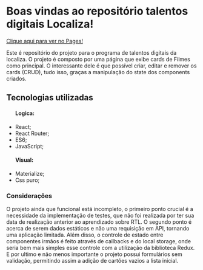   <h1>Boas vindas ao repositório talentos digitais Localiza!</h1>
  
[Clique aqui para ver no Pages!](https://douglas-he.github.io/talentos-digitais-localiza/ "GITHUB PAGES")

  <p>Este é repositório do projeto para o programa de talentos digitais da localiza. O projeto é composto por uma página que        exibe cards de Filmes como principal. O interessante dele é que possível criar, editar e remover os cards (CRUD), tudo          isso, graças a manipulação do state dos components criados.</p>

  <h2>Tecnologias utilizadas</h2>
  <ul>
    <h4>Logica:</h4>
    <li>React;</li>
    <li> React Router;</li>
    <li> ES6;</li>
    <li> JavaScript;</li>
  </ul>
  <ul>
    <h4>Visual:</h4>
    <li>Materialize;</li>
    <li>Css puro;</li>
   </ul>
  <h3>Considerações</h3>
 <p>O projeto ainda que funcional está incompleto, o primeiro ponto crucial é a necessidade da implementação de testes, que não foi realizada por ter sua data de realização anterior ao aprendizado sobre RTL. O segundo ponto é acerca de serem dados estáticos e não uma requisição em API, tornando uma aplicação limitada. Além disso, o controle de estado entre componentes irmãos é feito através de callbacks e do local storage, onde seria bem mais simples esse controle com a utilização da biblioteca Redux. E por ultimo e não menos importante o projeto possui formulários sem validação, permitindo assim a adição de cartões vazios a lista inicial.</p>
